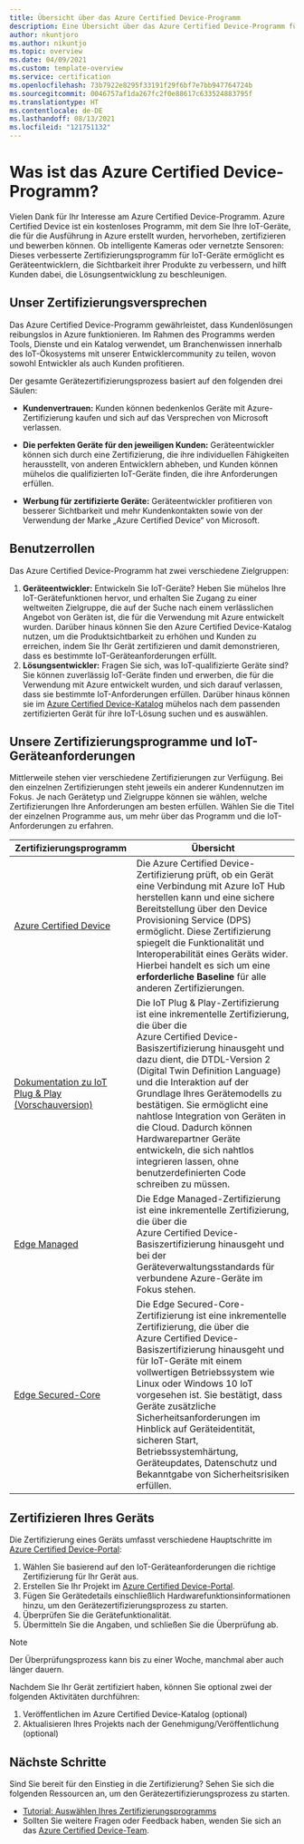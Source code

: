 ```yaml
---
title: Übersicht über das Azure Certified Device-Programm
description: Eine Übersicht über das Azure Certified Device-Programm für unsere Partner und Kunden Verwenden Sie diese Ressourcen, um den Gerätezertifizierungsprozess zu starten. Hier erfahren Sie, wie Sie Ihr Gerät zertifizieren, und erhalten u. a. Informationen zu den IoT-Geräteanforderungen und zur Veröffentlichung Ihres Geräts.
author: nkuntjoro
ms.author: nikuntjo
ms.topic: overview
ms.date: 04/09/2021
ms.custom: template-overview
ms.service: certification
ms.openlocfilehash: 73b7922e8295f33191f29f6bf7e7bb947764724b
ms.sourcegitcommit: 0046757af1da267fc2f0e88617c633524883795f
ms.translationtype: HT
ms.contentlocale: de-DE
ms.lasthandoff: 08/13/2021
ms.locfileid: "121751132"
---
```

# <a name="what-is-the-azure-certified-device-program"></a>Was ist das Azure Certified Device-Programm?

Vielen Dank für Ihr Interesse am Azure Certified Device-Programm. Azure Certified Device ist ein kostenloses Programm, mit dem Sie Ihre IoT-Geräte, die für die Ausführung in Azure erstellt wurden, hervorheben, zertifizieren und bewerben können. Ob intelligente Kameras oder vernetzte Sensoren: Dieses verbesserte Zertifizierungsprogramm für IoT-Geräte ermöglicht es Geräteentwicklern, die Sichtbarkeit ihrer Produkte zu verbessern, und hilft Kunden dabei, die Lösungsentwicklung zu beschleunigen.

## <a name="our-certification-promise"></a>Unser Zertifizierungsversprechen

Das Azure Certified Device-Programm gewährleistet, dass Kundenlösungen reibungslos in Azure funktionieren. Im Rahmen des Programms werden Tools, Dienste und ein Katalog verwendet, um Branchenwissen innerhalb des IoT-Ökosystems mit unserer Entwicklercommunity zu teilen, wovon sowohl Entwickler als auch Kunden profitieren.

Der gesamte Gerätezertifizierungsprozess basiert auf den folgenden drei Säulen:

- **Kundenvertrauen:** Kunden können bedenkenlos Geräte mit Azure-Zertifizierung kaufen und sich auf das Versprechen von Microsoft verlassen.

- **Die perfekten Geräte für den jeweiligen Kunden:** Geräteentwickler können sich durch eine Zertifizierung, die ihre individuellen Fähigkeiten herausstellt, von anderen Entwicklern abheben, und Kunden können mühelos die qualifizierten IoT-Geräte finden, die ihre Anforderungen erfüllen.

- **Werbung für zertifizierte Geräte:** Geräteentwickler profitieren von besserer Sichtbarkeit und mehr Kundenkontakten sowie von der Verwendung der Marke „Azure Certified Device“ von Microsoft.

## <a name="user-roles"></a>Benutzerrollen

Das Azure Certified Device-Programm hat zwei verschiedene Zielgruppen:

1. **Geräteentwickler:** Entwickeln Sie IoT-Geräte? Heben Sie mühelos Ihre IoT-Gerätefunktionen hervor, und erhalten Sie Zugang zu einer weltweiten Zielgruppe, die auf der Suche nach einem verlässlichen Angebot von Geräten ist, die für die Verwendung mit Azure entwickelt wurden. Darüber hinaus können Sie den Azure Certified Device-Katalog nutzen, um die Produktsichtbarkeit zu erhöhen und Kunden zu erreichen, indem Sie Ihr Gerät zertifizieren und damit demonstrieren, dass es bestimmte IoT-Geräteanforderungen erfüllt.
1.  **Lösungsentwickler:** Fragen Sie sich, was IoT-qualifizierte Geräte sind? Sie können zuverlässig IoT-Geräte finden und erwerben, die für die Verwendung mit Azure entwickelt wurden, und sich darauf verlassen, dass sie bestimmte IoT-Anforderungen erfüllen. Darüber hinaus können sie im [Azure Certified Device-Katalog](https://devicecatalog.azure.com/) mühelos nach dem passenden zertifizierten Gerät für ihre IoT-Lösung suchen und es auswählen.

## <a name="our-certification-programs-and-iot-device-requirements"></a>Unsere Zertifizierungsprogramme und IoT-Geräteanforderungen

Mittlerweile stehen vier verschiedene Zertifizierungen zur Verfügung. Bei den einzelnen Zertifizierungen steht jeweils ein anderer Kundennutzen im Fokus. Je nach Gerätetyp und Zielgruppe können sie wählen, welche Zertifizierungen Ihre Anforderungen am besten erfüllen. Wählen Sie die Titel der einzelnen Programme aus, um mehr über das Programm und die IoT-Anforderungen zu erfahren.

| Zertifizierungsprogramm         |  Übersicht                      |
------------------------------|-------------------------------------------------|
| [Azure Certified Device](program-requirements-azure-certified-device.md)          | Die Azure Certified Device-Zertifizierung prüft, ob ein Gerät eine Verbindung mit Azure IoT Hub herstellen kann und eine sichere Bereitstellung über den Device Provisioning Service (DPS) ermöglicht. Diese Zertifizierung spiegelt die Funktionalität und Interoperabilität eines Geräts wider. Hierbei handelt es sich um eine **erforderliche Baseline** für alle anderen Zertifizierungen.          |
| [Dokumentation zu IoT Plug & Play (Vorschauversion)](program-requirements-pnp.md) | Die IoT Plug & Play-Zertifizierung ist eine inkrementelle Zertifizierung, die über die Azure Certified Device-Basiszertifizierung hinausgeht und dazu dient, die DTDL-Version 2 (Digital Twin Definition Language) und die Interaktion auf der Grundlage Ihres Gerätemodells zu bestätigen. Sie ermöglicht eine nahtlose Integration von Geräten in die Cloud. Dadurch können Hardwarepartner Geräte entwickeln, die sich nahtlos integrieren lassen, ohne benutzerdefinierten Code schreiben zu müssen.  |
| [Edge Managed](program-requirements-edge-managed.md) | Die Edge Managed-Zertifizierung ist eine inkrementelle Zertifizierung, die über die Azure Certified Device-Basiszertifizierung hinausgeht und bei der Geräteverwaltungsstandards für verbundene Azure-Geräte im Fokus stehen.  |
| [Edge Secured-Core](program-requirements-edge-secured-core.md)                             | Die Edge Secured-Core-Zertifizierung ist eine inkrementelle Zertifizierung, die über die Azure Certified Device-Basiszertifizierung hinausgeht und für IoT-Geräte mit einem vollwertigen Betriebssystem wie Linux oder Windows 10 IoT vorgesehen ist. Sie bestätigt, dass Geräte zusätzliche Sicherheitsanforderungen im Hinblick auf Geräteidentität, sicheren Start, Betriebssystemhärtung, Geräteupdates, Datenschutz und Bekanntgabe von Sicherheitsrisiken erfüllen. |

## <a name="how-to-certify-your-device"></a>Zertifizieren Ihres Geräts

Die Zertifizierung eines Geräts umfasst verschiedene Hauptschritte im [Azure Certified Device-Portal](https://certify.azure.com):

1. Wählen Sie basierend auf den IoT-Geräteanforderungen die richtige Zertifizierung für Ihr Gerät aus.
1. Erstellen Sie Ihr Projekt im [Azure Certified Device-Portal](https://certify.azure.com).
1. Fügen Sie Gerätedetails einschließlich Hardwarefunktionsinformationen hinzu, um den Gerätezertifizierungsprozess zu starten.
1. Überprüfen Sie die Gerätefunktionalität.
1. Übermitteln Sie die Angaben, und schließen Sie die Überprüfung ab.

> [!Note]
> Der Überprüfungsprozess kann bis zu einer Woche, manchmal aber auch länger dauern.

Nachdem Sie Ihr Gerät zertifiziert haben, können Sie optional zwei der folgenden Aktivitäten durchführen: 

1. Veröffentlichen im Azure Certified Device-Katalog (optional)
1. Aktualisieren Ihres Projekts nach der Genehmigung/Veröffentlichung (optional)

## <a name="next-steps"></a>Nächste Schritte

Sind Sie bereit für den Einstieg in die Zertifizierung? Sehen Sie sich die folgenden Ressourcen an, um den Gerätezertifizierungsprozess zu starten.

- [Tutorial: Auswählen Ihres Zertifizierungsprogramms](tutorial-00-selecting-your-certification.md)
- Sollten Sie weitere Fragen oder Feedback haben, wenden Sie sich an das [Azure Certified Device-Team](mailto:iotcert@microsoft.com).
